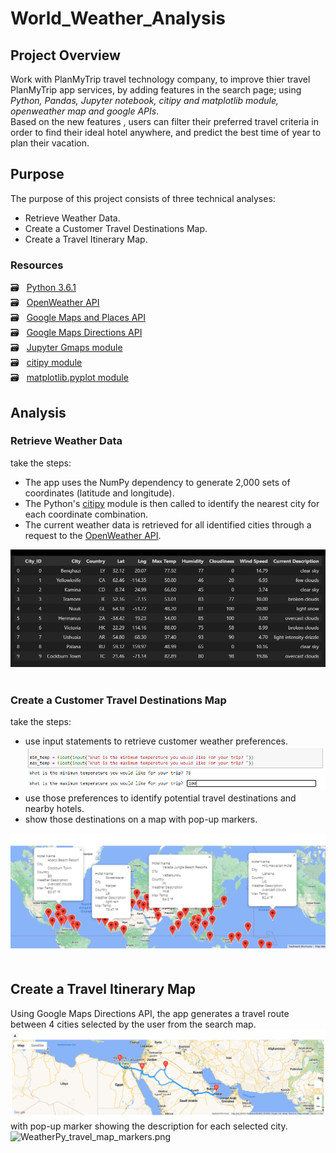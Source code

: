 # World_Weather_Analysis

## Project Overview
Work with PlanMyTrip travel technology company, to improve thier travel PlanMyTrip app services, by adding features in the search page; using *Python, Pandas, Jupyter notebook, citipy and matplotlib module, openweather map and google APIs*. <br/>
Based on the new features , users can filter their preferred travel criteria in order to find their ideal hotel anywhere, and predict the best time of year to plan their vacation.


## Purpose
The purpose of this project consists of three technical analyses:
  - Retrieve Weather Data.
  - Create a Customer Travel Destinations Map.
  - Create a Travel Itinerary Map.


### Resources
  :card_file_box: &#160; [Python 3.6.1](https://www.python.org/downloads/windows/) <br/>
  :card_file_box: &#160; [OpenWeather API](https://openweathermap.org/current) <br/>
  :card_file_box: &#160; [Google Maps and Places API](https://developers.google.com/maps/documentation/places/web-service/search)<br/>
  :card_file_box: &#160; [Google Maps Directions API](https://developers.google.com/maps/documentation/directions/overview) <br/>
  :card_file_box: &#160; [Jupyter Gmaps module](https://jupyter-gmaps.readthedocs.io/en/latest/) <br/>
  :card_file_box: &#160; [citipy module](/files/615.pdf) <br/>
  :card_file_box: &#160; [matplotlib.pyplot module](https://pandas.pydata.org/docs/user_guide/visualization.html?highlight=matplotlib#plotting-directly-with-matplotlib)
<br/>

## Analysis
### Retrieve Weather Data
take the steps:
- The app uses the NumPy dependency to generate 2,000 sets of coordinates (latitude and longitude).
- The Python's [citipy](/files/615.pdf) module is then called to identify the nearest city for each coordinate combination.
- The current weather data is retrieved for all identified cities through a request to the [OpenWeather API](https://openweathermap.org/current).

![01.png](/files/01.png)
<br/>
<br/>

### Create a Customer Travel Destinations Map
take the steps:
- use input statements to retrieve customer weather preferences.<br/>
  ![inBox.png](/Vacation_Search/inBox.png)
- use those preferences to identify potential travel destinations and nearby hotels.
- show those destinations on a map with pop-up markers.

![WeatherPy_vacation_map.png](/Vacation_Search/WeatherPy_vacation_map.png)
<br/>
<br/>

## Create a Travel Itinerary Map
Using Google Maps Directions API, the app generates a travel route between 4 cities selected by the user from the search map. <br/>
![WeatherPy_travel_map.png](/Vacation_Itinerary/WeatherPy_travel_map.png) <br/>
with pop-up marker showing the description for each selected city. <br/>
![WeatherPy_travel_map_markers.png](/Vacation_Search/WeatherPy_travel_map_markers.png)

<br/>
<br/>

